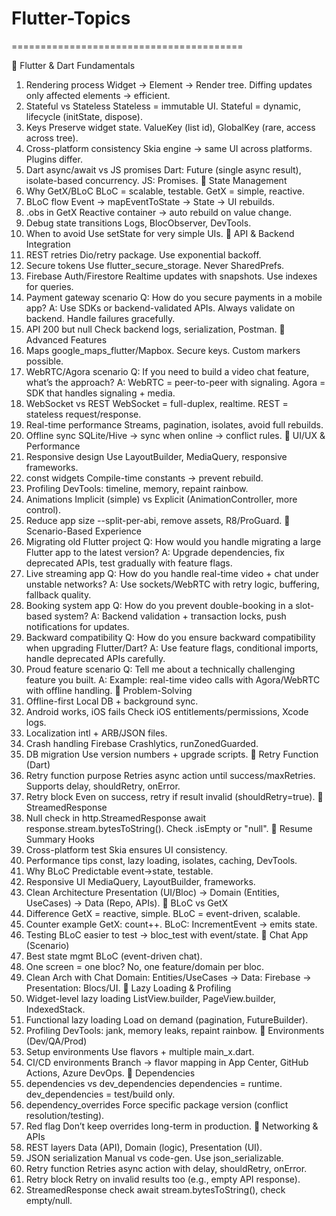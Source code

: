 # Flutter-Topics

========================================

🔹 Flutter & Dart Fundamentals
1. Rendering process
Widget → Element → Render tree. Diffing updates only affected elements → efficient.
2. Stateful vs Stateless
Stateless = immutable UI. Stateful = dynamic, lifecycle (initState, dispose).
3. Keys
Preserve widget state. ValueKey (list id), GlobalKey (rare, access across tree).
4. Cross-platform consistency
Skia engine → same UI across platforms. Plugins differ.
5. Dart async/await vs JS promises
Dart: Future (single async result), isolate-based concurrency. JS: Promises.
🔹 State Management
6. Why GetX/BLoC
BLoC = scalable, testable. GetX = simple, reactive.
7. BLoC flow
Event → mapEventToState → State → UI rebuilds.
8. .obs in GetX
Reactive container → auto rebuild on value change.
9. Debug state transitions
Logs, BlocObserver, DevTools.
10. When to avoid
Use setState for very simple UIs.
🔹 API & Backend Integration
11. REST retries
Dio/retry package. Use exponential backoff.
12. Secure tokens
Use flutter_secure_storage. Never SharedPrefs.
13. Firebase Auth/Firestore
Realtime updates with snapshots. Use indexes for queries.
14. Payment gateway scenario
Q: How do you secure payments in a mobile app?
A: Use SDKs or backend-validated APIs. Always validate on backend. Handle failures gracefully.
15. API 200 but null
Check backend logs, serialization, Postman.
🔹 Advanced Features
16. Maps
google_maps_flutter/Mapbox. Secure keys. Custom markers possible.
17. WebRTC/Agora scenario
Q: If you need to build a video chat feature, what’s the approach?
A: WebRTC = peer-to-peer with signaling. Agora = SDK that handles signaling + media.
18. WebSocket vs REST
WebSocket = full-duplex, realtime. REST = stateless request/response.
19. Real-time performance
Streams, pagination, isolates, avoid full rebuilds.
20. Offline sync
SQLite/Hive → sync when online → conflict rules.
🔹 UI/UX & Performance
21. Responsive design
Use LayoutBuilder, MediaQuery, responsive frameworks.
22. const widgets
Compile-time constants → prevent rebuild.
23. Profiling
DevTools: timeline, memory, repaint rainbow.
24. Animations
Implicit (simple) vs Explicit (AnimationController, more control).
25. Reduce app size
--split-per-abi, remove assets, R8/ProGuard.
🔹 Scenario-Based Experience
26. Migrating old Flutter project
Q: How would you handle migrating a large Flutter app to the latest version?
A: Upgrade dependencies, fix deprecated APIs, test gradually with feature flags.
27. Live streaming app
Q: How do you handle real-time video + chat under unstable networks?
A: Use sockets/WebRTC with retry logic, buffering, fallback quality.
28. Booking system app
Q: How do you prevent double-booking in a slot-based system?
A: Backend validation + transaction locks, push notifications for updates.
29. Backward compatibility
Q: How do you ensure backward compatibility when upgrading Flutter/Dart?
A: Use feature flags, conditional imports, handle deprecated APIs carefully.
30. Proud feature scenario
Q: Tell me about a technically challenging feature you built.
A: Example: real-time video calls with Agora/WebRTC with offline handling.
🔹 Problem-Solving
31. Offline-first
Local DB + background sync.
32. Android works, iOS fails
Check iOS entitlements/permissions, Xcode logs.
33. Localization
intl + ARB/JSON files.
34. Crash handling
Firebase Crashlytics, runZonedGuarded.
35. DB migration
Use version numbers + upgrade scripts.
🔹 Retry Function (Dart)
36. Retry function purpose
Retries async action until success/maxRetries. Supports delay, shouldRetry, onError.
37. Retry block
Even on success, retry if result invalid (shouldRetry=true).
🔹 StreamedResponse
38. Null check in http.StreamedResponse
await response.stream.bytesToString(). Check .isEmpty or "null".
🔹 Resume Summary Hooks
39. Cross-platform test
Skia ensures UI consistency.
40. Performance tips
const, lazy loading, isolates, caching, DevTools.
41. Why BLoC
Predictable event→state, testable.
42. Responsive UI
MediaQuery, LayoutBuilder, frameworks.
43. Clean Architecture
Presentation (UI/Bloc) → Domain (Entities, UseCases) → Data (Repo, APIs).
🔹 BLoC vs GetX
44. Difference
GetX = reactive, simple. BLoC = event-driven, scalable.
45. Counter example
GetX: count++. BLoC: IncrementEvent → emits state.
46. Testing
BLoC easier to test → bloc_test with event/state.
🔹 Chat App (Scenario)
47. Best state mgmt
BLoC (event-driven chat).
48. One screen = one bloc?
No, one feature/domain per bloc.
49. Clean Arch with Chat
Domain: Entities/UseCases → Data: Firebase → Presentation: Blocs/UI.
🔹 Lazy Loading & Profiling
50. Widget-level lazy loading
ListView.builder, PageView.builder, IndexedStack.
51. Functional lazy loading
Load on demand (pagination, FutureBuilder).
52. Profiling
DevTools: jank, memory leaks, repaint rainbow.
🔹 Environments (Dev/QA/Prod)
53. Setup environments
Use flavors + multiple main_x.dart.
54. CI/CD environments
Branch → flavor mapping in App Center, GitHub Actions, Azure DevOps.
🔹 Dependencies
55. dependencies vs dev_dependencies
dependencies = runtime. dev_dependencies = test/build only.
56. dependency_overrides
Force specific package version (conflict resolution/testing).
57. Red flag
Don’t keep overrides long-term in production.
🔹 Networking & APIs
58. REST layers
Data (API), Domain (logic), Presentation (UI).
59. JSON serialization
Manual vs code-gen. Use json_serializable.
60. Retry function
Retries async action with delay, shouldRetry, onError.
61. Retry block
Retry on invalid results too (e.g., empty API response).
62. StreamedResponse check
await stream.bytesToString(), check empty/null.
